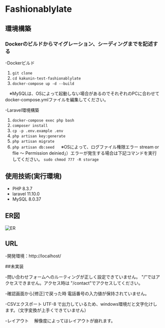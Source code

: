 
# Fashionablylate

## 環境構築
### Dockerのビルドからマイグレーション、シーディングまでを記述する
-Dockerビルド
  1. `git clone`
  2. `cd kakunin-test-fashionablylate`
  3. `docker-compose up -d --build`
 
　※MySQLは、OSによって起動しない場合があるのでそれぞれのPCに合わせて docker-compose.ymlファイルを編集してください。
 
-Laravel環境構築
  1. `docker-compose exec php bash`
  2. `composer install`
  3. `cp -p .env.example .env`
  4. `php artisan key:generate`
  5. `php artisan migrate`
  6. `php artisan db:seed`
　
  ※OSによって、ログファイル権限エラー
 stream or flie ～ Permission deinied」）エラーが発生する場合は下記コマンドを実行してください。
  `sudo chmod 777 -R storage`

## 使用技術(実行環境)
- PHP 8.3.7
- laravel  11.10.0
- MySQL 8.0.37

  
## ER図
![ER](https://github.com/Y0r-K8m3-learning/kakunin-test-fashionablylate/assets/171590806/d02daefc-9ce3-45cd-9a2c-b8d9b582ce43)

## URL
-開発環境：http://localhost/

##未実装

-問い合わせフォームへのルーティングが正しく設定できていません。
"/"ではアクセスできません。アクセス時は "/contact"でアクセスしてください。

-確認画面から[修正]で戻った時
 電話番号の入力値が保持されていません。
 
-CSVエクスポート
 UTF-8 で出力しているため、windows環境だと文字化けします。（文字変換が上手くできていません）

-レイアウト
　解像度によってはレイアウトが崩れます。

